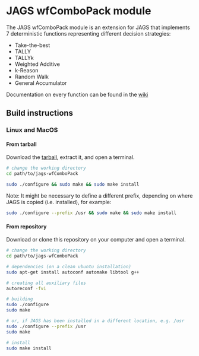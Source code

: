 # JAGS wfComboPack module

The JAGS wfComboPack module is an extension for JAGS that implements 7
deterministic functions representing different decision strategies:

  - Take-the-best
  - TALLY
  - TALLYk
  - Weighted Additive
  - k-Reason
  - Random Walk
  - General Accumulator

Documentation on every function can be found in the [wiki](https://github.com/raviselker/jags-wfComboPack/wiki/Documentation-functions)

## Build instructions

### Linux and MacOS

#### From tarball

Download the [tarball](https://github.com/raviselker/jags-wfComboPack/releases/download/v0.9.0/JAGS-WFCOMBOPACK-MODULE-0.9.0.tar.gz), extract it, and open a terminal.

```sh
# change the working directory
cd path/to/jags-wfComboPack

sudo ./configure && sudo make && sudo make install
```
Note: It might be necessary to define a different prefix, depending on where JAGS is copied (i.e. installed), for example:
```sh
sudo ./configure --prefix /usr && sudo make && sudo make install
```

#### From repository

Download or clone this repository on your computer and open a terminal.

```sh
# change the working directory
cd path/to/jags-wfComboPack

# dependencies (on a clean ubuntu installation)
sudo apt-get install autoconf automake libtool g++

# creating all auxiliary files
autoreconf -fvi

# building
sudo ./configure
sudo make

# or, if JAGS has been installed in a different location, e.g. /usr
sudo ./configure --prefix /usr
sudo make

# install
sudo make install
```
